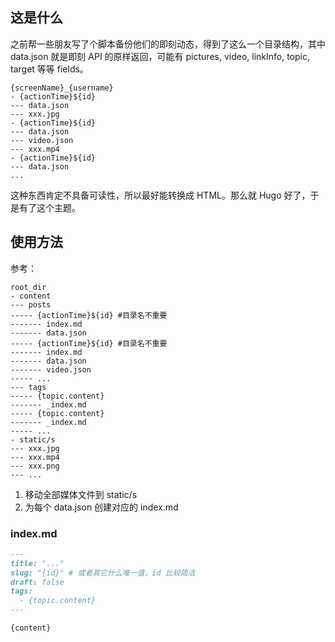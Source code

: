 这是什么
-------

之前帮一些朋友写了个脚本备份他们的即刻动态，得到了这么一个目录结构，其中 data.json 就是即刻 API 的原样返回，可能有 pictures, video, linkInfo, topic, target 等等 fields。

```
{screenName}_{username}
- {actionTime}${id}
--- data.json
--- xxx.jpg
- {actionTime}${id}
--- data.json
--- video.json
--- xxx.mp4
- {actionTime}${id}
--- data.json
...
```

这种东西肯定不具备可读性，所以最好能转换成 HTML。那么就 Hugo 好了，于是有了这个主题。

使用方法
-------

参考：

```
root_dir
- content
--- posts
----- {actionTime}${id} #目录名不重要
------- index.md
------- data.json
----- {actionTime}${id} #目录名不重要
------- index.md
------- data.json
------- video.json
----- ...
--- tags
----- {topic.content}
------- _index.md
----- {topic.content}
------- _index.md
----- ...
- static/s
--- xxx.jpg
--- xxx.mp4
--- xxx.png
--- ...
```

1. 移动全部媒体文件到 static/s
2. 为每个 data.json 创建对应的 index.md

### index.md

``` markdown
---
title: "..."
slug: "{id}" # 或者其它什么唯一值，id 比较简洁
draft: false
tags:
  - {topic.content}
---

{content}
```

